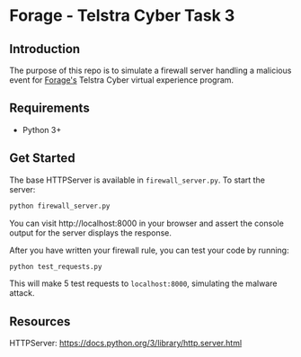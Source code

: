# Forage - Telstra Cyber Task 3


## Introduction


The purpose of this repo is to simulate a firewall server handling a malicious event for [Forage's](https://www.theforage.com) Telstra Cyber virtual experience program.


## Requirements


* Python 3+


## Get Started


The base HTTPServer is available in `firewall_server.py`. To start the server:


```python
python firewall_server.py
```


You can visit http://localhost:8000 in your browser and assert the console output for the server displays the response.


After you have written your firewall rule, you can test your code by running:


```python
python test_requests.py
```


This will make 5 test requests to `localhost:8000`, simulating the malware attack.


## Resources


HTTPServer: https://docs.python.org/3/library/http.server.html